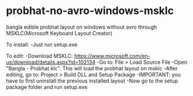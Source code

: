 # probhat-no-avro-windows-msklc
bangla edible probhat layout on windows without avro through MSKLC(Microsoft Keyboard Layout Creator)

To install:
-Just run setup.exe

To edit:
-Download MSKLC: https://www.microsoft.com/en-us/download/details.aspx?id=102134
-Go to: File > Load Source File
-Open "Bangla - Probhat.klc". This will load the probhat layout on msklc
-After editing, go to: Project > Build DLL and Setup Package
-IMPORTANT: you have to first uninstall the previous installed layout
-Now go to the setup package folder and run setup.exe
